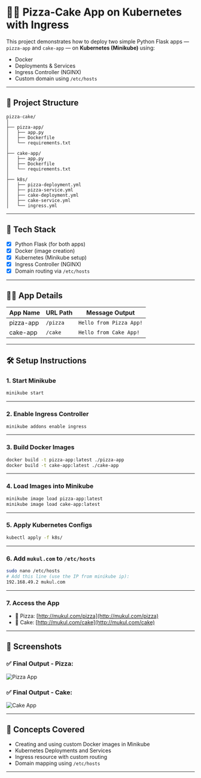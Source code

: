 # 🍕🍰 Pizza-Cake App on Kubernetes with Ingress

This project demonstrates how to deploy two simple Python Flask apps — `pizza-app` and `cake-app` — on **Kubernetes (Minikube)** using:
- Docker
- Deployments & Services
- Ingress Controller (NGINX)
- Custom domain using `/etc/hosts`

---

## 📁 Project Structure

```
pizza-cake/
│
├── pizza-app/
│   ├── app.py
│   ├── Dockerfile
│   └── requirements.txt
│
├── cake-app/
│   ├── app.py
│   ├── Dockerfile
│   └── requirements.txt
│
├── k8s/
│   ├── pizza-deployment.yml
│   ├── pizza-service.yml
│   ├── cake-deployment.yml
│   ├── cake-service.yml
│   └── ingress.yml
```

---

## 🚀 Tech Stack

- [x] Python Flask (for both apps)
- [x] Docker (image creation)
- [x] Kubernetes (Minikube setup)
- [x] Ingress Controller (NGINX)
- [x] Domain routing via `/etc/hosts`

---

## 🧑‍🍳 App Details

| App Name   | URL Path        | Message Output            |
|------------|------------------|----------------------------|
| pizza-app  | `/pizza`         | `Hello from Pizza App!`    |
| cake-app   | `/cake`          | `Hello from Cake App!`     |

---

## 🛠️ Setup Instructions

### 1. Start Minikube
```bash
minikube start
```

---

### 2. Enable Ingress Controller
```bash
minikube addons enable ingress
```

---

### 3. Build Docker Images
```bash
docker build -t pizza-app:latest ./pizza-app
docker build -t cake-app:latest ./cake-app
```

---

### 4. Load Images into Minikube
```bash
minikube image load pizza-app:latest
minikube image load cake-app:latest
```

---

### 5. Apply Kubernetes Configs
```bash
kubectl apply -f k8s/
```

---

### 6. Add `mukul.com` to `/etc/hosts`
```bash
sudo nano /etc/hosts
# Add this line (use the IP from minikube ip):
192.168.49.2 mukul.com
```

---

### 7. Access the App

- 🍕 Pizza: [http://mukul.com/pizza](http://mukul.com/pizza)  
- 🍰 Cake: [http://mukul.com/cake](http://mukul.com/cake)

---

## 📸 Screenshots

### ✅ Final Output - Pizza:
![Pizza App](./screenshots/pizza.png)

### ✅ Final Output - Cake:
![Cake App](./screenshots/cake.png)

---

## 🧠 Concepts Covered

- Creating and using custom Docker images in Minikube
- Kubernetes Deployments and Services
- Ingress resource with custom routing
- Domain mapping using `/etc/hosts`

---
